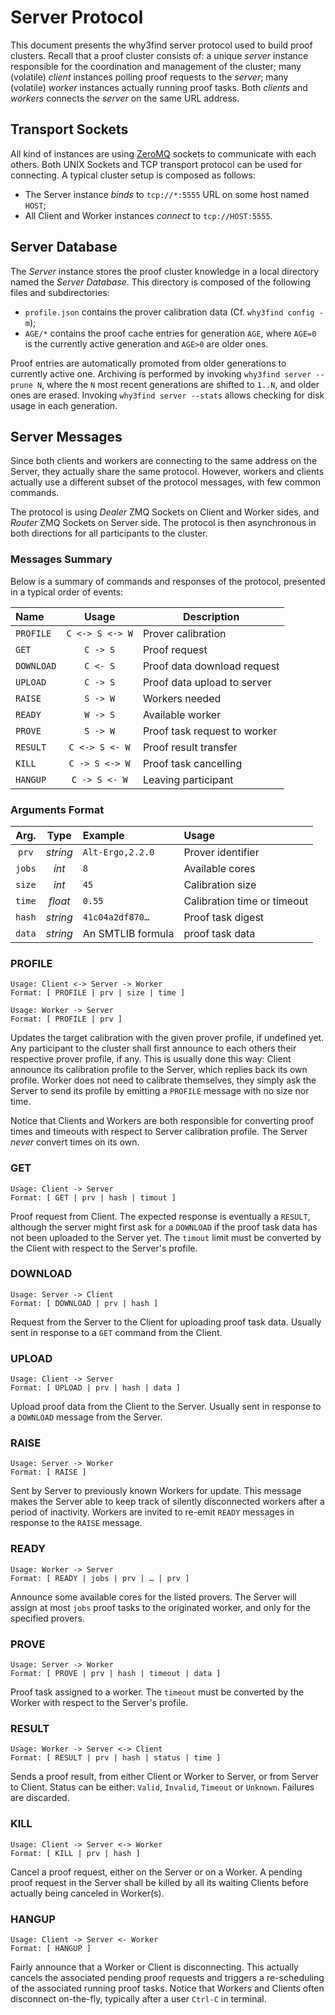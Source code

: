 # Server Protocol

This document presents the why3find server protocol used to build proof
clusters.  Recall that a proof cluster consists of: a unique _server_ instance
responsible for the coordination and management of the cluster; many (volatile)
_client_ instances polling proof requests to the _server_; many (volatile)
_worker_ instances actually running proof tasks. Both _clients_ and _workers_
connects the _server_ on the same URL address.

## Transport Sockets

All kind of instances are using [ZeroMQ](hhtps://zeromq.org) sockets to
communicate with each others. Both UNIX Sockets and TCP transport protocol can
be used for connecting. A typical cluster setup is composed as follows:

- The Server instance _binds_ to `tcp://*:5555` URL on some host named `HOST`;
- All Client and Worker instances _connect_ to `tcp://HOST:5555`.

## Server Database

The _Server_ instance stores the proof cluster knowledge in a local directory
named the _Server Database_. This directory is composed of the following files
and subdirectories:

- `profile.json` contains the prover calibration data (Cf. `why3find config
  -m`);
- `AGE/*` contains the proof cache entries for generation `AGE`, where `AGE=0`
  is the currently active generation and `AGE>0` are older ones.

Proof entries are automatically promoted from older generations to currently
active one. Archiving is performed by invoking `why3find server --prune N`,
where the `N` most recent generations are shifted to `1..N`, and older ones are
erased. Invoking `why3find server --stats` allows checking for disk usage in
each generation.

## Server Messages

Since both clients and workers are connecting to the same address on the Server,
they actually share the same protocol. However, workers and clients actually
use a different subset of the protocol messages, with few common commands.

The protocol is using _Dealer_ ZMQ Sockets on Client and Worker sides, and
_Router_ ZMQ Sockets on Server side. The protocol is then asynchronous in both
directions for all participants to the cluster.

### Messages Summary

Below is a summary of commands and responses of the protocol, presented
in a typical order of events:

| Name       | Usage            | Description                   |
|:-----------|:----------------:|-------------------------------|
| `PROFILE`  | `C <-> S <-> W`  | Prover calibration            |
| `GET`      | `C -> S`         | Proof request                 |
| `DOWNLOAD` | `C <- S`         | Proof data download request   |
| `UPLOAD`   | `C -> S`         | Proof data upload to server   |
| `RAISE`    | `S -> W`         | Workers needed                |
| `READY`    | `W -> S`         | Available worker              |
| `PROVE`    | `S -> W`         | Proof task request to worker  |
| `RESULT`   | `C <-> S <- W`   | Proof result transfer         |
| `KILL`     | `C -> S <-> W`   | Proof task cancelling         |
| `HANGUP`   | `C -> S <- W`    | Leaving participant           |

### Arguments Format

| Arg.   | Type      | Example          | Usage                 |
|:------:|:---------:|:-----------------|:----------------------|
| `prv`  | _string_  | `Alt-Ergo,2.2.0` | Prover identifier     |
| `jobs` | _int_     | `8`              | Available cores       |
| `size` | _int_     | `45`             | Calibration size      |
| `time` | _float_   | `0.55`           | Calibration time or timeout |
| `hash` | _string_  | `41c04a2df870…`  | Proof task digest     |
| `data` | _string_  | An SMTLIB formula | proof task data       |

### PROFILE

    Usage: Client <-> Server -> Worker
    Format: [ PROFILE | prv | size | time ]

    Usage: Worker -> Server
    Format: [ PROFILE | prv ]

Updates the target calibration with the given prover profile, if undefined yet.
Any participant to the cluster shall first announce to each others their
respective prover profile, if any. This is usually done this way: Client
announce its calibration profile to the Server, which replies back its own
profile. Worker does not need to calibrate themselves, they simply ask the
Server to send its profile by emitting a `PROFILE` message with no size nor
time.

Notice that Clients and Workers are both responsible for converting proof times
and timeouts with respect to Server calibration profile. The Server _never_
convert times on its own.

### GET

    Usage: Client -> Server
    Format: [ GET | prv | hash | timout ]

Proof request from Client. The expected response is eventually a `RESULT`,
although the server might first ask for a `DOWNLOAD` if the proof task data has
not been uploaded to the Server yet. The `timout` limit must be converted by the
Client with respect to the Server's profile.

### DOWNLOAD

    Usage: Server -> Client
    Format: [ DOWNLOAD | prv | hash ]

Request from the Server to the Client for uploading proof task data.
Usually sent in response to a `GET` command from the Client.

### UPLOAD

    Usage: Client -> Server
    Format: [ UPLOAD | prv | hash | data ]

Upload proof data from the Client to the Server.
Usually sent in response to a `DOWNLOAD` message from the Server.

### RAISE

    Usage: Server -> Worker
    Format: [ RAISE ]

Sent by Server to previously known Workers for update. This message makes the
Server able to keep track of silently disconnected workers after a period of
inactivity. Workers are invited to re-emit `READY` messages in response to the
`RAISE` message.

### READY

    Usage: Worker -> Server
    Format: [ READY | jobs | prv | … | prv ]

Announce some available cores for the listed provers. The Server will assign at
most `jobs` proof tasks to the originated worker, and only for the specified
provers.

### PROVE

    Usage: Server -> Worker
    Format: [ PROVE | prv | hash | timeout | data ]

Proof task assigned to a worker. The `timeout` must be converted by the Worker
with respect to the Server's profile.

### RESULT

    Usage: Worker -> Server <-> Client
    Format: [ RESULT | prv | hash | status | time ]

Sends a proof result, from either Client or Worker to Server, or from Server to
Client. Status can be either: `Valid`, `Invalid`, `Timeout` or `Unknown`.
Failures are discarded.

### KILL

    Usage: Client -> Server <-> Worker
    Format: [ KILL | prv | hash ]

Cancel a proof request, either on the Server or on a Worker. A pending proof
request in the Server shall be killed by all its waiting Clients before actually
being canceled in Worker(s).

### HANGUP

    Usage: Client -> Server <- Worker
    Format: [ HANGUP ]

Fairly announce that a Worker or Client is disconnecting. This actually
cancels the associated pending proof requests and triggers a re-scheduling
of the associated running proof tasks. Notice that Workers and Clients often
disconnect on-the-fly, typically after a user `Ctrl-C` in terminal.
